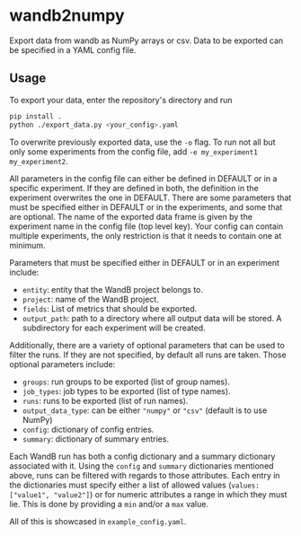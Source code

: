 # wandb2numpy

Export data from wandb as NumPy arrays or csv. Data to be exported can be specified in a YAML config file.

## Usage

To export your data, enter the repository's directory and run

```bash
pip install .
python ./export_data.py <your_config>.yaml

```
To overwrite previously exported data, use the `-o` flag. To run not all but only some experiments from the config file, add `-e my_experiment1 my_experiment2`.

All parameters in the config file can either be defined in DEFAULT or in a specific experiment. If they are defined in both, the definition in the experiment overwrites the one in DEFAULT. There are some parameters that must be specified either in DEFAULT or in the experiments, and some that are optional. The name of the exported data frame is given by the experiment name in the config file (top level key). Your config can contain multiple experiments, the only restriction is that it needs to contain one at minimum.

Parameters that must be specified either in DEFAULT or in an experiment include:
* `entity`: entity that the WandB project belongs to.
* `project`: name of the WandB project.
* `fields`: List of metrics that should be exported.
* `output_path`: path to a directory where all output data will be stored. A subdirectory for each experiment will be created.

Additionally, there are a variety of optional parameters that can be used to filter the runs. If they are not specified, by default all runs are taken. Those optional parameters include:
* `groups`: run groups to be exported (list of group names).
* `job_types`: job types to be exported (list of type names).
* `runs`: runs to be exported (list of run names).
* `output_data_type`: can be either `"numpy"` or `"csv"` (default is to use NumPy)
* `config`: dictionary of config entries.
* `summary`: dictionary of summary entries.

Each WandB run has both a config dictionary and a summary dictionary associated with it. Using the `config` and `summary` dictionaries mentioned above, runs can be filtered with regards to those attributes. Each entry in the dictionaries must specify either a list of allowed values (`values: ["value1", "value2"]`) or for numeric attributes a range in which they must lie. This is done by providing a `min` and/or a `max` value.

All of this is showcased in `example_config.yaml`.